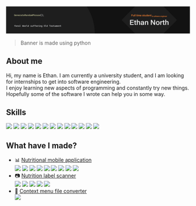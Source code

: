 ![alt text](https://github.com/EthanNgit/EthanNgit/blob/main/filledGithubBanner.png?raw=true)
> Banner is made using python

## About me
Hi, my name is Ethan. I am currently a university student, and I am looking for internships to get into software engineering.</br>
I enjoy learning new aspects of programming and constantly try new things. Hopefully some of the software I wrote can help you in some way.</br>

## Skills
<img src="https://github.com/EthanNgit/EthanNgit/assets/105979510/314185ce-23a7-4406-88c4-206a9abdd941" width="35">
<img src="https://github.com/EthanNgit/EthanNgit/assets/105979510/ea189d1b-efd6-43ce-9286-b14351e010b4" width="35">
<img src="https://github.com/EthanNgit/EthanNgit/assets/105979510/98281fa3-c16e-4cd6-9e64-b6523b5791e4" width="35">
<img src="https://github.com/EthanNgit/EthanNgit/assets/105979510/0a43b036-c92a-4511-ac7d-03fc12de4afc" width="35">
<img src="https://github.com/EthanNgit/EthanNgit/assets/105979510/f5bcb158-4cc5-4fb1-80cf-b8a0d5eee308" width="35">
<img src="https://github.com/EthanNgit/EthanNgit/assets/105979510/76fe004e-7850-4413-b4ce-76846b1627d8" width="35">
<img src="https://github.com/EthanNgit/EthanNgit/assets/105979510/8d424c1e-41f6-40e5-a0e9-ea1e93db785d" width="35">
<img src="https://github.com/EthanNgit/EthanNgit/assets/105979510/b8f5e779-8c93-4671-bc53-c8fe7f4337a9" width="35">
<img src="https://github.com/EthanNgit/EthanNgit/assets/105979510/ee26ef22-635c-42ad-950b-0fd0c040032c" width="35">
<img src="https://github.com/EthanNgit/EthanNgit/assets/105979510/898835d7-8ec0-4a67-949c-46ddc802e9e2" width="35">
<img src="https://github.com/EthanNgit/EthanNgit/assets/105979510/cf187ce3-129f-46e4-95bf-69feb928825c" width="35">
<img src="https://github.com/EthanNgit/EthanNgit/assets/105979510/4c810dc9-b3f9-482c-b260-3ae6a70ebb88" width="35">
<img src="https://github.com/EthanNgit/EthanNgit/assets/105979510/99985008-ff10-40da-b45b-9db73f33b1e3" width="35">
</br>

## What have I made?
- :bar_chart: [Nutritional mobile application](https://github.com/EthanNgit/NutritionProject) </br>
  <img src="https://github.com/EthanNgit/EthanNgit/assets/105979510/f5bcb158-4cc5-4fb1-80cf-b8a0d5eee308" width="25">
  <img src="https://github.com/EthanNgit/EthanNgit/assets/105979510/76fe004e-7850-4413-b4ce-76846b1627d8" width="25">
  <img src="https://github.com/EthanNgit/EthanNgit/assets/105979510/8d424c1e-41f6-40e5-a0e9-ea1e93db785d" width="25">
  <img src="https://github.com/EthanNgit/EthanNgit/assets/105979510/b8f5e779-8c93-4671-bc53-c8fe7f4337a9" width="25">
  <img src="https://github.com/EthanNgit/EthanNgit/assets/105979510/ee26ef22-635c-42ad-950b-0fd0c040032c" width="25">
  <img src="https://github.com/EthanNgit/EthanNgit/assets/105979510/898835d7-8ec0-4a67-949c-46ddc802e9e2" width="25">
  <img src="https://github.com/EthanNgit/EthanNgit/assets/105979510/cf187ce3-129f-46e4-95bf-69feb928825c" width="25">
  <img src="https://github.com/EthanNgit/EthanNgit/assets/105979510/4c810dc9-b3f9-482c-b260-3ae6a70ebb88" width="25">
  <img src="https://github.com/EthanNgit/EthanNgit/assets/105979510/99985008-ff10-40da-b45b-9db73f33b1e3" width="25">
  </br>
- :camera: [Nutrition label scanner](https://github.com/EthanNgit/NutritionFactsScanner) </br>
  <img src="https://github.com/EthanNgit/EthanNgit/assets/105979510/f5bcb158-4cc5-4fb1-80cf-b8a0d5eee308" width="25">
  <img src="https://github.com/EthanNgit/EthanNgit/assets/105979510/8d424c1e-41f6-40e5-a0e9-ea1e93db785d" width="25">
  <img src="https://github.com/EthanNgit/EthanNgit/assets/105979510/b8f5e779-8c93-4671-bc53-c8fe7f4337a9" width="25">
  <img src="https://github.com/EthanNgit/EthanNgit/assets/105979510/ee26ef22-635c-42ad-950b-0fd0c040032c" width="25">
  <img src="https://github.com/EthanNgit/EthanNgit/assets/105979510/99985008-ff10-40da-b45b-9db73f33b1e3" width="25">
  </br>
- :open_file_folder: [Context menu file converter](https://github.com/EthanNgit/ContextMenuFileConverter) </br>
  <img src="https://github.com/EthanNgit/EthanNgit/assets/105979510/0a43b036-c92a-4511-ac7d-03fc12de4afc" width="25">
  </br>

